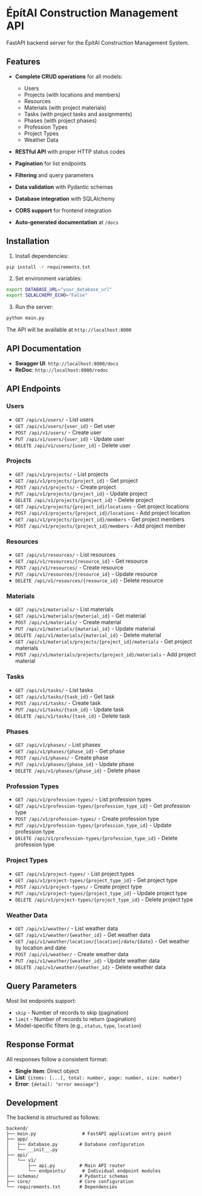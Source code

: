 # ÉpítAI Construction Management API

FastAPI backend server for the ÉpítAI Construction Management System.

## Features

- **Complete CRUD operations** for all models:
  - Users
  - Projects (with locations and members)
  - Resources
  - Materials (with project materials)
  - Tasks (with project tasks and assignments)
  - Phases (with project phases)
  - Profession Types
  - Project Types
  - Weather Data

- **RESTful API** with proper HTTP status codes
- **Pagination** for list endpoints
- **Filtering** and query parameters
- **Data validation** with Pydantic schemas
- **Database integration** with SQLAlchemy
- **CORS support** for frontend integration
- **Auto-generated documentation** at `/docs`

## Installation

1. Install dependencies:
```bash
pip install -r requirements.txt
```

2. Set environment variables:
```bash
export DATABASE_URL="your_database_url"
export SQLALCHEMY_ECHO="False"
```

3. Run the server:
```bash
python main.py
```

The API will be available at `http://localhost:8000`

## API Documentation

- **Swagger UI**: `http://localhost:8000/docs`
- **ReDoc**: `http://localhost:8000/redoc`

## API Endpoints

### Users
- `GET /api/v1/users/` - List users
- `GET /api/v1/users/{user_id}` - Get user
- `POST /api/v1/users/` - Create user
- `PUT /api/v1/users/{user_id}` - Update user
- `DELETE /api/v1/users/{user_id}` - Delete user

### Projects
- `GET /api/v1/projects/` - List projects
- `GET /api/v1/projects/{project_id}` - Get project
- `POST /api/v1/projects/` - Create project
- `PUT /api/v1/projects/{project_id}` - Update project
- `DELETE /api/v1/projects/{project_id}` - Delete project
- `GET /api/v1/projects/{project_id}/locations` - Get project locations
- `POST /api/v1/projects/{project_id}/locations` - Add project location
- `GET /api/v1/projects/{project_id}/members` - Get project members
- `POST /api/v1/projects/{project_id}/members` - Add project member

### Resources
- `GET /api/v1/resources/` - List resources
- `GET /api/v1/resources/{resource_id}` - Get resource
- `POST /api/v1/resources/` - Create resource
- `PUT /api/v1/resources/{resource_id}` - Update resource
- `DELETE /api/v1/resources/{resource_id}` - Delete resource

### Materials
- `GET /api/v1/materials/` - List materials
- `GET /api/v1/materials/{material_id}` - Get material
- `POST /api/v1/materials/` - Create material
- `PUT /api/v1/materials/{material_id}` - Update material
- `DELETE /api/v1/materials/{material_id}` - Delete material
- `GET /api/v1/materials/projects/{project_id}/materials` - Get project materials
- `POST /api/v1/materials/projects/{project_id}/materials` - Add project material

### Tasks
- `GET /api/v1/tasks/` - List tasks
- `GET /api/v1/tasks/{task_id}` - Get task
- `POST /api/v1/tasks/` - Create task
- `PUT /api/v1/tasks/{task_id}` - Update task
- `DELETE /api/v1/tasks/{task_id}` - Delete task

### Phases
- `GET /api/v1/phases/` - List phases
- `GET /api/v1/phases/{phase_id}` - Get phase
- `POST /api/v1/phases/` - Create phase
- `PUT /api/v1/phases/{phase_id}` - Update phase
- `DELETE /api/v1/phases/{phase_id}` - Delete phase

### Profession Types
- `GET /api/v1/profession-types/` - List profession types
- `GET /api/v1/profession-types/{profession_type_id}` - Get profession type
- `POST /api/v1/profession-types/` - Create profession type
- `PUT /api/v1/profession-types/{profession_type_id}` - Update profession type
- `DELETE /api/v1/profession-types/{profession_type_id}` - Delete profession type

### Project Types
- `GET /api/v1/project-types/` - List project types
- `GET /api/v1/project-types/{project_type_id}` - Get project type
- `POST /api/v1/project-types/` - Create project type
- `PUT /api/v1/project-types/{project_type_id}` - Update project type
- `DELETE /api/v1/project-types/{project_type_id}` - Delete project type

### Weather Data
- `GET /api/v1/weather/` - List weather data
- `GET /api/v1/weather/{weather_id}` - Get weather data
- `GET /api/v1/weather/location/{location}/date/{date}` - Get weather by location and date
- `POST /api/v1/weather/` - Create weather data
- `PUT /api/v1/weather/{weather_id}` - Update weather data
- `DELETE /api/v1/weather/{weather_id}` - Delete weather data

## Query Parameters

Most list endpoints support:
- `skip` - Number of records to skip (pagination)
- `limit` - Number of records to return (pagination)
- Model-specific filters (e.g., `status`, `type`, `location`)

## Response Format

All responses follow a consistent format:
- **Single item**: Direct object
- **List**: `{items: [...], total: number, page: number, size: number}`
- **Error**: `{detail: "error message"}`

## Development

The backend is structured as follows:
```
backend/
├── main.py                 # FastAPI application entry point
├── app/
│   ├── database.py        # Database configuration
│   └── __init__.py
├── api/
│   └── v1/
│       ├── api.py         # Main API router
│       └── endpoints/      # Individual endpoint modules
├── schemas/               # Pydantic schemas
├── core/                  # Core configuration
└── requirements.txt       # Dependencies
```

